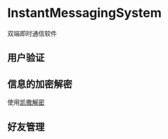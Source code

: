 # InstantMessagingSystem
双端即时通信软件

## 用户验证

## 信息的加密解密
 使用[凯撒解密](http://www.atoolbox.net/Tool.php?Id=778)

 ## 好友管理

 
